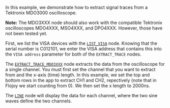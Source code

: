<!--Add SEO here-->

In this example, we demonstrate how to extract signal traces from a Tektronix MDO3000 oscilloscope. 

**Note:** The MDO3XXX node should also work with the compatible Tektronix oscilloscopes MDO4XXX, MSO4XXX, and DPO4XXX. However, those have not been tested yet.

First, we list the VISA devices with the [`LIST_VISA`](https://github.com/flojoy-ai/nodes/blob/develop/IO/INSTRUMENTS/QCODES/LIST_VISA/LIST_VISA.py) node. Knowing that the serial number is C012101, we enter the VISA address that contains this into the `VISA address` parameter for both of the `EXTRACT_TRACE` nodes.

The [`EXTRACT_TRACE_MDO3XXX`](https://github.com/flojoy-ai/nodes/blob/develop/IO/INSTRUMENTS/OSCILLOSCOPES/TEKTRONIX/MDO3XXX/BASIC/EXTRACT_TRACE_MDO3XXX/EXTRACT_TRACE_MDO3XXX.py) node extracts the data from the oscilloscope for a single channel. You must first set the channel that you want to extract from and the x-axis (time) length. In this example, we set the top and bottom rows in the app to extract CH1 and CH2, repectively (note that in Flojoy we start counting from 0). We then set the x length to 2000ns.

The [`LINE`](https://github.com/flojoy-io/nodes/blob/main/VISUALIZERS/PLOTLY/LINE/LINE.py) node will display the data for each channel, where the two sine waves define the two channels.
